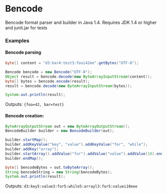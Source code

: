 # Bencode
Bencode format parser and builder in Java 1.4.
Requires JDK 1.4 or higher and junit.jar for tests

### Examples

#### Bencode parsing
```java
byte[] content = "d3:bar4:test3:fooi42ee".getBytes("UTF-8");

Bencode bencode = new Bencode("UTF-8");
Object result = bencode.decode(new ByteArrayInputStream(content));
byte[] bytes = bencode.encode(result);
result = bencode.decode(new ByteArrayInputStream(bytes));

System.out.println(result);
```

Outputs: ```{foo=42, bar=test}```

#### Bencode creation:
```java
ByteArrayOutputStream out = new ByteArrayOutputStream();
BencodeBuilder builder = new BencodeBuilder(out);

builder.startMap();
builder.addKeyValue("key", "value").addKeyValue("for", "while");
builder.addKey("array");
builder.startArray().addValue("for").addValue("value").addValue(10).endArray();
builder.endMap();

byte[] bencodeBytes = out.toByteArray();
String bencodeString = new String(bencodeBytes);
System.out.println(result);
```

Outputs: ```d3:key5:value3:for5:while5:arrayl3:for5:valuei10eee```